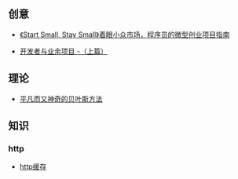 ## 创意

- [《Start Small, Stay Small》着眼小众市场，程序员的微型创业项目指南](http://liujinkai.com/2017/06/01/start-small-stay-small/?hmsr=toutiao.io&utm_medium=toutiao.io&utm_source=toutiao.io)

- [开发者与业余项目 -（上篇）](https://daimajia.com/2017/06/02/side-projects#comments)


## 理论


- [平凡而又神奇的贝叶斯方法](http://mindhacks.cn/2008/09/21/the-magical-bayesian-method/)


## 知识


### http

- [http缓存](http://imweb.io/topic/5795dcb6fb312541492eda8c)
